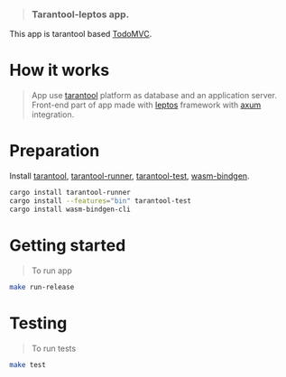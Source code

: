 > ### Tarantool-leptos app.

This app is tarantool based [TodoMVC](https://github.com/tastejs/todomvc).

# How it works

> App use [tarantool](https://github.com/tarantool/tarantool) platform as database and an application server. Front-end part
of app made with [leptos](https://github.com/leptos-rs/leptos) framework with [axum](https://github.com/tokio-rs/axum) integration.

# Preparation

Install [tarantool](https://www.tarantool.io/en/download/os-installation), [tarantool-runner](https://git.picodata.io/picodata/modules/tarantool-runner), [tarantool-test](https://git.picodata.io/picodata/modules/tarantool-test), [wasm-bindgen](https://github.com/rustwasm/wasm-bindgen).

```sh
cargo install tarantool-runner
cargo install --features="bin" tarantool-test
cargo install wasm-bindgen-cli
```

# Getting started

> To run app

```sh
make run-release
```

# Testing

> To run tests

```sh
make test
```